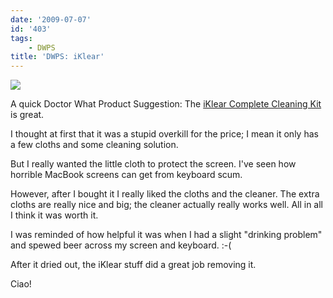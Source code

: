 ```yaml
---
date: '2009-07-07'
id: '403'
tags:
    - DWPS
title: 'DWPS: iKlear'
---
```


[![](//ws-na.amazon-adsystem.com/widgets/q?_encoding=UTF8&ASIN=B0023WU6OI&Format=_SL250_&ID=AsinImage&MarketPlace=US&ServiceVersion=20070822&WS=1&tag=thedocwha-20&language=en_US)](https://www.amazon.com/gp/product/B0023WU6OI/ref=as_li_ss_il?ie=UTF8&sa-no-redirect=1&linkCode=li3&tag=thedocwha-20&linkId=d27395ef3452421dd977df2124ac3004&language=en_US)<img src="https://ir-na.amazon-adsystem.com/e/ir?t=thedocwha-20&amp;language=en_US&amp;l=li3&amp;o=1&amp;a=B0023WU6OI" width="1" height="1" />

A quick Doctor What Product Suggestion: The
[iKlear Complete Cleaning Kit](https://amzn.to/2txV8aH) is great.

I thought at first that it was a stupid overkill for the price; I mean it only
has a few cloths and some cleaning solution.

<!-- more -->

But I really wanted the little cloth to protect the screen. I've seen how
horrible MacBook screens can get from keyboard scum.

However, after I bought it I really liked the cloths and the cleaner. The
extra cloths are really nice and big; the cleaner actually really works well.
All in all I think it was worth it.

I was reminded of how helpful it was when I had a slight "drinking problem"
and spewed beer across my screen and keyboard. :-(

After it dried out, the iKlear stuff did a great job removing it.

Ciao!
